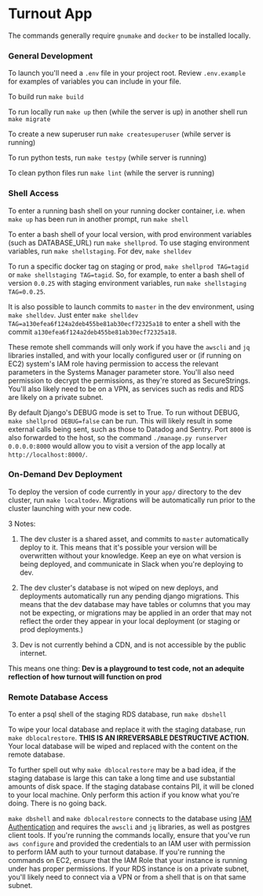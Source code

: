 # Turnout App

The commands generally require `gnumake` and `docker` to be installed locally.


### General Development

To launch you'll need a `.env` file in your project root. Review `.env.example` for examples of
variables you can include in your file.

To build run `make build`

To run locally run `make up` then (while the server is up) in another shell run `make migrate`

To create a new superuser run `make createsuperuser` (while server is running)

To run python tests, run `make testpy` (while server is running)

To clean python files run `make lint` (while the server is running)


### Shell Access

To enter a running bash shell on your running docker container, i.e. when `make up` has been run in
another prompt, run `make shell`

To enter a bash shell of your local version, with prod environment variables (such as DATABASE_URL)
run `make shellprod`. To use staging environment variables, run `make shellstaging`. For dev,
`make shelldev`

To run a specific docker tag on staging or prod, `make shellprod TAG=tagid` or
`make shellstaging TAG=tagid`. So, for example, to enter a bash shell of version `0.0.25` with
staging environment variables, run `make shellstaging TAG=0.0.25`.

It is also possible to launch commits to `master` in the dev environment, using `make shelldev`.
Just enter `make shelldev TAG=a130efea6f124a2deb455be81ab30ecf72325a18` to enter a shell with the
commit `a130efea6f124a2deb455be81ab30ecf72325a18`.

These remote shell commands will only work if you have the `awscli` and `jq` libraries installed,
and with your locally configured user or (if running on EC2) system's IAM role having permission to
access the relevant parameters in the Systems Manager parameter store. You'll also need permission
to decrypt the permissions, as they're stored as SecureStrings. You'll also likely need to be on a
VPN, as services such as redis and RDS are likely on a private subnet.

By default Django's DEBUG mode is set to True. To run without DEBUG, `make shellprod DEBUG=false`
can be run. This will likely result in some external calls being sent, such as those to Datadog
and Sentry. Port `8000` is also forwarded to the host, so the command
`./manage.py runserver 0.0.0.0:8000` would allow you to visit a version of the app locally at
`http://localhost:8000/`.


### On-Demand Dev Deployment

To deploy the version of code currently in your `app/` directory to the dev cluster, run
`make localtodev`. Migrations will be automatically run prior to the cluster launching with your
new code.


3 Notes:

1) The dev cluster is a shared asset, and commits to `master` automatically deploy to it. This
means that it's possible your version will be overwritten without your knowledge. Keep an eye on
what version is being deployed, and communicate in Slack when you're deploying to dev.

2) The dev cluster's database is not wiped on new deploys, and deployments automatically run any
pending django migrations. This means that the dev database may have tables or columns that you
may not be expecting, or migrations may be applied in an order that may not reflect the order
they appear in your local deployment (or staging or prod deployments.)

3) Dev is not currently behind a CDN, and is not accessible by the public internet.


This means one thing: **Dev is a playground to test code, not an adequite reflection of how turnout
will function on prod**


### Remote Database Access

To enter a psql shell of the staging RDS database, run `make dbshell`

To wipe your local database and replace it with the staging database, run `make dblocalrestore`.
**THIS IS AN IRREVERSABLE DESTRUCTIVE ACTION.** Your local database will be wiped and replaced with
the content on the remote database.

To further spell out why `make dblocalrestore` may be a bad idea, if the staging database is large
this can take a long time and use substantial amounts of disk space. If the staging database
contains PII, it will be cloned to your local machine. Only perform this action if you know what
you're doing. There is no going back.

`make dbshell` and `make dblocalrestore` connects to the database using [IAM Authentication](https://docs.aws.amazon.com/AmazonRDS/latest/UserGuide/UsingWithRDS.IAMDBAuth.Connecting.AWSCLI.PostgreSQL.html)
and requires the `awscli` and `jq` libraries, as well as postgres client tools. If you're running
the commands locally, ensure that you've run `aws configure` and provided the credentials to an
IAM user with permission to perform IAM auth to your turnout database. If you're running the
commands on EC2, ensure that the IAM Role that your instance is running under has proper
permissions. If your RDS instance is on a private subnet, you'll likely need to connect via a VPN
or from a shell that is on that same subnet.
